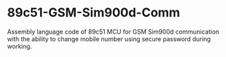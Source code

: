 # 89c51-GSM-Sim900d-Comm
Assembly language code of 89c51 MCU for GSM Sim900d communication with the ability to change mobile number using secure password during working.
